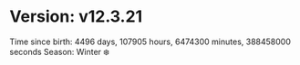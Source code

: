 # Version: v12.3.21
Time since birth: 4496 days, 107905 hours, 6474300 minutes, 388458000 seconds
Season: Winter ❄️
